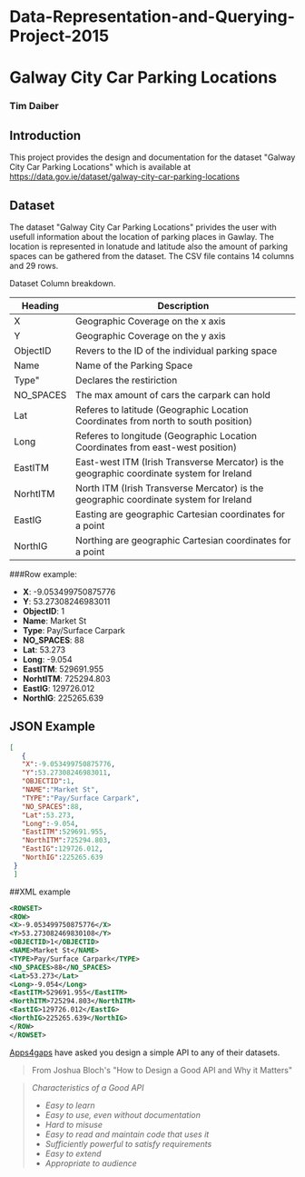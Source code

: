 # Data-Representation-and-Querying-Project-2015

# Galway City Car Parking Locations

### Tim Daiber

## Introduction

This project provides the design and documentation for the dataset "Galway City Car Parking Locations" which is available at https://data.gov.ie/dataset/galway-city-car-parking-locations

## Dataset
The dataset "Galway City Car Parking Locations" privides the user with usefull information about the location of parking places in Gawlay. The location is represented in lonatude and latitude also the amount of parking spaces can be gathered from the dataset.
The CSV file contains 14 columns and 29 rows.

Dataset Column breakdown.
 
|Heading | Description  |
|---------|-----------|
| X | Geographic Coverage on the x axis |
| Y | Geographic Coverage on the y axis |
| ObjectID | Revers to the ID of the individual parking space |
| Name |  Name of the Parking Space|
| Type" | Declares the restiriction|
| NO_SPACES | The max amount of cars the carpark can hold|
| Lat | Referes to latitude (Geographic Location Coordinates from north to south position)|
| Long | Referes to longitude (Geographic Location Coordinates from east-west position)|
| EastITM | East-west ITM (Irish Transverse Mercator) is the geographic coordinate system for Ireland|
| NorhtITM | North ITM (Irish Transverse Mercator) is the geographic coordinate system for Ireland|
| EastIG | Easting are geographic Cartesian coordinates for a point|
| NorthIG | Northing are geographic Cartesian coordinates for a point|

###Row example:

- **X**: -9.053499750875776
- **Y**: 53.27308246983011
- **ObjectID**: 1
- **Name**:            Market St               
- **Type**: Pay/Surface Carpark
- **NO_SPACES**: 88
- **Lat**: 53.273
- **Long**: -9.054
- **EastITM**: 529691.955
- **NorhtITM**: 725294.803
- **EastIG**:  129726.012
- **NorthIG**: 225265.639


## JSON Example

 ```json
 [
    {
    "X":-9.053499750875776,
    "Y":53.27308246983011,
    "OBJECTID":1,
    "NAME":"Market St",
    "TYPE":"Pay/Surface Carpark",
    "NO_SPACES":88,
    "Lat":53.273,
    "Long":-9.054,
    "EastITM":529691.955,
    "NorthITM":725294.803,
    "EastIG":129726.012,
    "NorthIG":225265.639
  }
  ]
 ```

##XML example
```xml
<ROWSET>
<ROW>
<X>-9.053499750875776</X>
<Y>53.273082469830108</Y>
<OBJECTID>1</OBJECTID>
<NAME>Market St</NAME>
<TYPE>Pay/Surface Carpark</TYPE>
<NO_SPACES>88</NO_SPACES>
<Lat>53.273</Lat>
<Long>-9.054</Long>
<EastITM>529691.955</EastITM>
<NorthITM>725294.803</NorthITM>
<EastIG>129726.012</EastIG>
<NorthIG>225265.639</NorthIG>
</ROW>
</ROWSET>
```

[Apps4gaps](http://apps4gaps.ie/) have asked you design a simple API to any of their datasets.


> From Joshua Bloch's "How to Design a Good API and Why it Matters"

> *Characteristics of a Good API*
> - *Easy to learn*
> - *Easy to use, even without documentation*
> - *Hard to misuse*
> - *Easy to read and maintain code that uses it*
> - *Sufficiently powerful to satisfy requirements*
> - *Easy to extend*
> - *Appropriate to audience*




